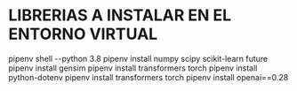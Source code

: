 # LIBRERIAS A INSTALAR EN EL ENTORNO VIRTUAL
pipenv shell --python 3.8
pipenv install numpy scipy scikit-learn future
pipenv install gensim
pipenv install transformers torch
pipenv install python-dotenv
pipenv install transformers torch
pipenv install openai==0.28

